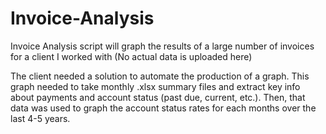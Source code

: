 # Invoice-Analysis
Invoice Analysis script will graph the results of a large number of invoices for a client I worked with (No actual data is uploaded here)

The client needed a solution to automate the production of a graph. 
This graph needed to take monthly .xlsx summary files and extract key info about payments and account status (past due, current, etc.).
Then, that data was used to graph the account status rates for each months over the last 4-5 years.
